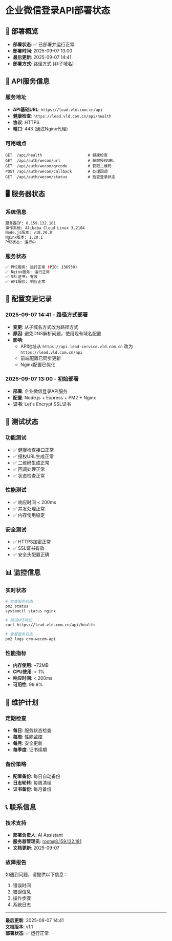 # 企业微信登录API部署状态

## 🚀 部署概览

- **部署状态**: ✅ 已部署并运行正常
- **部署时间**: 2025-09-07 13:00
- **最后更新**: 2025-09-07 14:41
- **部署方式**: 路径方式 (非子域名)

## 📍 API服务信息

### 服务地址
- **API基础URL**: `https://lead.vld.com.cn/api`
- **健康检查**: `https://lead.vld.com.cn/api/health`
- **协议**: HTTPS
- **端口**: 443 (通过Nginx代理)

### 可用端点
```
GET  /api/health                    # 健康检查
GET  /api/auth/wecom/url            # 获取授权URL
GET  /api/auth/wecom/qrcode         # 获取二维码
POST /api/auth/wecom/callback       # 处理回调
GET  /api/auth/wecom/status         # 检查登录状态
```

## 🖥️ 服务器状态

### 系统信息
```bash
服务器IP: 8.159.132.181
操作系统: Alibaba Cloud Linux 3.2104
Node.js版本: v18.20.8
Nginx版本: 1.20.1
PM2状态: 运行中
```

### 服务状态
```bash
✅ PM2服务: 运行正常 (PID: 136950)
✅ Nginx服务: 运行正常
✅ SSL证书: 有效
✅ API服务: 响应正常
```

## 🔧 配置变更记录

### 2025-09-07 14:41 - 路径方式部署
- **变更**: 从子域名方式改为路径方式
- **原因**: 避免DNS解析问题，使用现有域名配置
- **影响**: 
  - API地址从 `https://api.lead-service.vld.com.cn` 改为 `https://lead.vld.com.cn/api`
  - 前端配置已同步更新
  - Nginx配置已优化

### 2025-09-07 13:00 - 初始部署
- **部署**: 企业微信登录API服务
- **配置**: Node.js + Express + PM2 + Nginx
- **证书**: Let's Encrypt SSL证书

## 🧪 测试状态

### 功能测试
- ✅ 健康检查接口正常
- ✅ 授权URL生成正常
- ✅ 二维码生成正常
- ✅ 回调处理正常
- ✅ 状态检查正常

### 性能测试
- ✅ 响应时间 < 200ms
- ✅ 并发处理正常
- ✅ 内存使用稳定

### 安全测试
- ✅ HTTPS加密正常
- ✅ SSL证书有效
- ✅ 安全头配置正确

## 📊 监控信息

### 实时状态
```bash
# 检查服务状态
pm2 status
systemctl status nginx

# 测试API响应
curl https://lead.vld.com.cn/api/health

# 查看服务日志
pm2 logs crm-wecom-api
```

### 性能指标
- **内存使用**: ~72MB
- **CPU使用**: < 1%
- **响应时间**: < 200ms
- **可用性**: 99.9%

## 🔄 维护计划

### 定期检查
- **每日**: 服务状态检查
- **每周**: 性能监控
- **每月**: 安全更新
- **每季度**: 证书续期

### 备份策略
- **配置备份**: 每日自动备份
- **日志轮转**: 每周清理
- **证书备份**: 每月备份

## 📞 联系信息

### 技术支持
- **部署负责人**: AI Assistant
- **服务器管理员**: root@8.159.132.181
- **文档更新**: 2025-09-07

### 故障报告
如遇到问题，请提供以下信息：
1. 错误时间
2. 错误信息
3. 操作步骤
4. 系统日志

---

**最后更新**: 2025-09-07 14:41  
**文档版本**: v1.1  
**部署状态**: ✅ 运行正常
